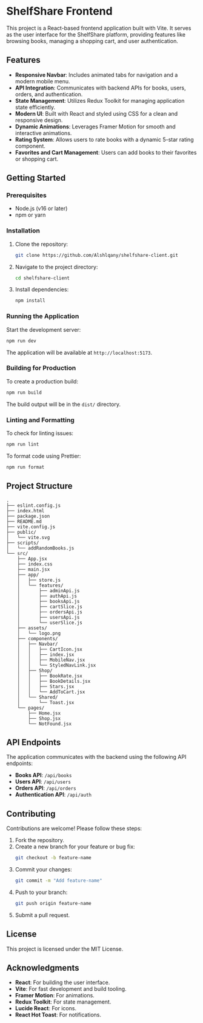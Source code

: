 # ShelfShare Frontend

This project is a React-based frontend application built with Vite. It serves as the user interface for the ShelfShare platform, providing features like browsing books, managing a shopping cart, and user authentication.

## Features

- **Responsive Navbar**: Includes animated tabs for navigation and a modern mobile menu.
- **API Integration**: Communicates with backend APIs for books, users, orders, and authentication.
- **State Management**: Utilizes Redux Toolkit for managing application state efficiently.
- **Modern UI**: Built with React and styled using CSS for a clean and responsive design.
- **Dynamic Animations**: Leverages Framer Motion for smooth and interactive animations.
- **Rating System**: Allows users to rate books with a dynamic 5-star rating component.
- **Favorites and Cart Management**: Users can add books to their favorites or shopping cart.

## Getting Started

### Prerequisites

- Node.js (v16 or later)
- npm or yarn

### Installation

1. Clone the repository:
   ```bash
   git clone https://github.com/Alshlqany/shelfshare-client.git
   ```
2. Navigate to the project directory:
   ```bash
   cd shelfshare-client
   ```
3. Install dependencies:
   ```bash
   npm install
   ```

### Running the Application

Start the development server:

```bash
npm run dev
```

The application will be available at `http://localhost:5173`.

### Building for Production

To create a production build:

```bash
npm run build
```

The build output will be in the `dist/` directory.

### Linting and Formatting

To check for linting issues:

```bash
npm run lint
```

To format code using Prettier:

```bash
npm run format
```

## Project Structure

```
.
├── eslint.config.js
├── index.html
├── package.json
├── README.md
├── vite.config.js
├── public/
│   └── vite.svg
├── scripts/
│   └── addRandomBooks.js
└── src/
    ├── App.jsx
    ├── index.css
    ├── main.jsx
    ├── app/
    │   ├── store.js
    │   └── features/
    │       ├── adminApi.js
    │       ├── authApi.js
    │       ├── booksApi.js
    │       ├── cartSlice.js
    │       ├── ordersApi.js
    │       ├── usersApi.js
    │       └── userSlice.js
    ├── assets/
    │   └── logo.png
    ├── components/
    │   ├── Navbar/
    │   │   ├── CartIcon.jsx
    │   │   ├── index.jsx
    │   │   ├── MobileNav.jsx
    │   │   └── StyledNavLink.jsx
    │   ├── Shop/
    │   │   ├── BookRate.jsx
    │   │   ├── BookDetails.jsx
    │   │   ├── Stars.jsx
    │   │   └── AddToCart.jsx
    │   └── Shared/
    │       └── Toast.jsx
    └── pages/
        ├── Home.jsx
        ├── Shop.jsx
        └── NotFound.jsx
```

## API Endpoints

The application communicates with the backend using the following API endpoints:

- **Books API**: `/api/books`
- **Users API**: `/api/users`
- **Orders API**: `/api/orders`
- **Authentication API**: `/api/auth`

## Contributing

Contributions are welcome! Please follow these steps:

1. Fork the repository.
2. Create a new branch for your feature or bug fix:
   ```bash
   git checkout -b feature-name
   ```
3. Commit your changes:
   ```bash
   git commit -m "Add feature-name"
   ```
4. Push to your branch:
   ```bash
   git push origin feature-name
   ```
5. Submit a pull request.

## License

This project is licensed under the MIT License.

## Acknowledgments

- **React**: For building the user interface.
- **Vite**: For fast development and build tooling.
- **Framer Motion**: For animations.
- **Redux Toolkit**: For state management.
- **Lucide React**: For icons.
- **React Hot Toast**: For notifications.
